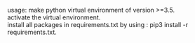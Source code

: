 usage:
 make python virtual environment of version >=3.5.  
 activate the virtual environment.  
 install all packages in requirements.txt by using : pip3 install -r requirements.txt.  
